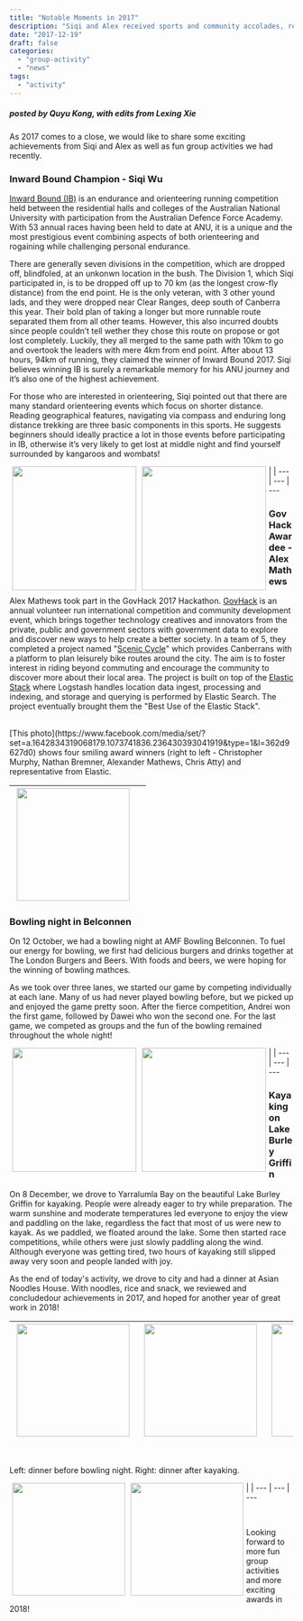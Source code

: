 ```yaml
---
title: "Notable Moments in 2017"
description: "Siqi and Alex received sports and community accolades, respectively. The lab enjoyed two outings in town."
date: "2017-12-19"
draft: false
categories:
  - "group-activity"
  - "news"
tags:
  - "activity"
---
```


##### posted by _Quyu Kong_, with edits from _Lexing Xie_<br />

As 2017 comes to a close, we would like to share some exciting achievements from Siqi and Alex as well as fun group activities we had recently.

<!--more-->

<p />

### Inward Bound Champion - Siqi Wu

[Inward Bound (IB)](https://en.wikipedia.org/wiki/Inward_Bound) is an endurance and orienteering running competition held between the residential halls and colleges of the Australian National University with participation from the Australian Defence Force Academy. With 53 annual races having been held to date at ANU, it is a unique and the most prestigious event combining aspects of both orienteering and rogaining while challenging personal endurance.

There are generally seven divisions in the competition, which are dropped off, blindfoled, at an unkonwn location in the bush. The Division 1, which Siqi participated in, is to be dropped off up to 70 km (as the longest crow-fly distance) from the end point. He is the only veteran, with 3 other yound lads, and they were dropped near Clear Ranges, deep south of Canberra this year. Their bold plan of taking a longer but more runnable route separated them from all other teams. However, this also incurred doubts since people couldn’t tell wether they chose this route on propose or got lost completely. Luckily, they all merged to the same path with 10km to go and overtook the leaders with mere 4km from end point. After about 13 hours, 94km of running, they claimed the winner of Inward Bound 2017. Siqi believes winning IB is surely a remarkable memory for his ANU journey and it’s also one of the highest achievement.

For those who are interested in orienteering, Siqi pointed out that there are many standard orienteering events which focus on shorter distance. Reading geographical features, navigating via compass and enduring long distance trekking are three basic components in this sports. He suggests beginners should ideally practice a lot in those events before participating in IB, otherwise it’s very likely to get lost at middle night and find yourself surrounded by kangaroos and wombats!

<img style="float: left;" src="/img/2017_groups_activities/siqi_inward_bound_1.jpg" height=220  hspace=5>| <img style="float: left;" src="/img/2017_groups_activities/siqi_inward_bound_2.jpg" height=220  hspace=5> | 
--- | --- | ---

### GovHack Awardee - Alex Mathews

Alex Mathews took part in the GovHack 2017 Hackathon. [GovHack](https://govhack.org/about-us/) is an annual volunteer run international competition and community development event, which brings together technology creatives and innovators from the private, public and government sectors with government data to explore and discover new ways to help create a better society. In a team of 5, they completed a project named "[Scenic Cycle](https://2017.hackerspace.govhack.org/project/scenic-cycle)" which provides Canberrans with a platform to plan leisurely bike routes around the city. The aim is to foster interest in riding beyond commuting and encourage the community to discover more about their local area. The project is built on top of the [Elastic Stack](https://www.elastic.co/) where Logstash handles location data ingest, processing and indexing, and storage and querying is performed by Elastic Search. The project eventually brought them the "Best Use of the Elastic Stack".

<br />
[This photo](https://www.facebook.com/media/set/?set=a.1642834319068179.1073741836.236430393041919&type=1&l=362d9627d0) shows four smiling award winners (right to left - Christopher Murphy, Nathan Bremner, Alexander Mathews, Chris Atty) and representative from Elastic.

<img style="float: left;" src="/img/2017_groups_activities/alex_gavhack.png" height=200 hspace=5 > | |
--- | ---


### Bowling night in Belconnen

On 12 October, we had a bowling night at AMF Bowling Belconnen. To fuel our energy for bowling, we first had delicious burgers and drinks together at The London Burgers and Beers. With foods and beers, we were hoping for the winning of bowling mathces.

As we took over three lanes, we started our game by competing individually at each lane. Many of us had never played bowling before, but we picked up and enjoyed the game pretty soon. After the fierce competition, Andrei won the first game, followed by Dawei who won the second one. For the last game, we competed as groups and the fun of the bowling remained throughout the whole night!

<img style="float: left;" src="/img/2017_groups_activities/bowling_night.jpg" height=220  hspace=5>| <img style="float: left;" src="/img/2017_groups_activities/bowling_night_2.jpg" height=220  hspace=5> | 
--- | --- | ---

<p />

### Kayaking on Lake Burley Griffin

On 8 December, we drove to Yarralumla Bay on the beautiful Lake Burley Griffin for kayaking. People were already eager to try while preparation. The warm sunshine and moderate temperatures led everyone to enjoy the view and paddling on the lake, regardless the fact that most of us were new to kayak. As we paddled, we floated around the lake. Some then started race competitions, while others were just slowly paddling along the wind. Although everyone was getting tired, two hours of kayaking still slipped away very soon and people landed with joy.

As the end of today's activity, we drove to city and had a dinner at Asian Noodles House. With noodles, rice and snack, we reviewed and concludedour achievements in 2017, and hoped for another year of great work in 2018!

<img style="float: left;" src="/img/2017_groups_activities/kayak_1.jpg" height=200  hspace=5>| <img style="float: left;" src="/img/2017_groups_activities/kayak_2.jpg" height=200  hspace=5> |<img style="float: left;" src="/img/2017_groups_activities/kayak_4.jpg" height=200  hspace=5> 
--- | --- | --- 


<br />

Left: dinner before bowling night. Right: dinner after kayaking. <br />

<img style="float: left;" src="/img/2017_groups_activities/bowling_night_dinner.jpg" height=200 hspace=5 >  | <img style="float: left;" src="/img/2017_groups_activities/kayak_dinner.jpg" height=200 hspace=5 > | 
--- | --- | --- 

<br />

Looking forward to more fun group activities and more exciting awards in 2018!
